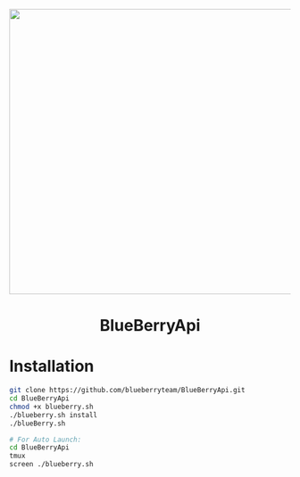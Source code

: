 <p align="center"> <img src="http://uupload.ir/files/c72y_.bluess.png" width="512">
<h1><p align="center"> BlueBerryApi
 
# Installation


```sh
git clone https://github.com/blueberryteam/BlueBerryApi.git
cd BlueBerryApi
chmod +x blueberry.sh
./blueberry.sh install
./blueBerry.sh

# For Auto Launch:
cd BlueBerryApi
tmux
screen ./blueberry.sh
```
